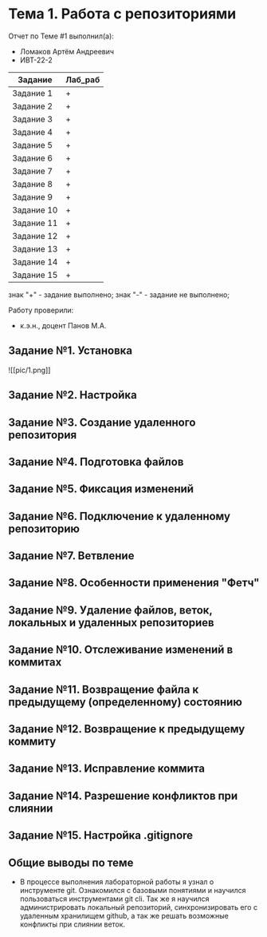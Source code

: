 # Тема 1. Работа с репозиториями
Отчет по Теме #1 выполнил(а):
- Ломаков Артём Андреевич
- ИВТ-22-2

| Задание    | Лаб_раб |
| ---------- | ------- |
| Задание 1  | +       |
| Задание 2  | +       |
| Задание 3  | +       |
| Задание 4  | +       |
| Задание 5  | +       |
| Задание 6  | +       |
| Задание 7  | +       |
| Задание 8  | +       |
| Задание 9  | +       |
| Задание 10 | +       |
| Задание 11 | +       |
| Задание 12 | +       |
| Задание 13 | +       |
| Задание 14 | +       |
| Задание 15 | +       |

знак "+" - задание выполнено; знак "-" - задание не выполнено;

Работу проверили:
- к.э.н., доцент Панов М.А.

## Задание №1. Установка
![[pic/1.png]]
## Задание №2. Настройка

## Задание №3. Создание удаленного репозитория
  
## Задание №4. Подготовка файлов

## Задание №5. Фиксация изменений

## Задание №6. Подключение к удаленному репозиторию 

## Задание №7. Ветвление

## Задание №8. Особенности применения "Фетч" 

## Задание №9. Удаление файлов, веток, локальных и удаленных репозиториев

## Задание №10. Отслеживание изменений в коммитах


## Задание №11.  Возвращение файла к предыдущему (определенному) состоянию


## Задание №12. Возвращение к предыдущему коммиту


## Задание №13. Исправление коммита 


## Задание №14. Разрешение конфликтов при слиянии 

## Задание №15. Настройка .gitignore 



## Общие выводы по теме
- В процессе выполнения лабораторной работы я узнал о инструменте git. Ознакомился с базовыми понятиями и научился пользоваться инструментами git cli. Так же я научился администрировать локальный репозиторий, синхронизировать его с удаленным хранилищем github, а так же решать возможные конфликты при слиянии веток.
